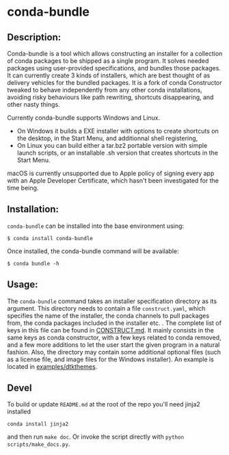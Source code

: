 # conda-bundle


<!-- 
## Build status

[![Build Status](https://travis-ci.org/conda/constructor.svg?branch=master)](https://travis-ci.org/conda/constructor)
[![Build status](https://ci.appveyor.com/api/projects/status/cxf565h1rh3v0kaq?svg=true)](https://ci.appveyor.com/project/ContinuumAnalyticsFOSS/constructor)
[![codecov](https://codecov.io/gh/conda/constructor/branch/master/graph/badge.svg)](https://codecov.io/gh/conda/constructor)
-->

## Description:

Conda-bundle is a tool which allows constructing an installer for a collection of conda packages to be shipped as a single program. It solves needed packages using user-provided specifications, and bundles those packages.  It can currently create 3 kinds of installers, which are best thought of as delivery vehicles for the bundled packages. It is a fork of conda Constructor tweaked to behave independently from any other conda installations, avoiding risky behaviours like path rewriting, shortcuts disappearing, and other nasty things.

Currently conda-bundle supports Windows and Linux.

- On Windows it builds a EXE installer with options to create shortcuts on the desktop, in the Start Menu, and additionnal shell registering,
- On Linux you can build either a tar.bz2 portable version with simple launch scripts, or an installable .sh version that creates shortcuts in the Start Menu.

macOS is currently unsupported due to Apple policy of signing every app with an Apple Developer Certificate, which hasn't been investigated for the time being.


## Installation:

`conda-bundle` can be installed into the base environment using:

    $ conda install conda-bundle

Once installed, the conda-bundle command will be available:

    $ conda bundle -h


## Usage:

The `conda-bundle` command takes an installer specification directory as its
argument.  This directory needs to contain a file `construct.yaml`,
which specifies the name of the installer, the conda channels to
pull packages from, the conda packages included in the installer etc. .
The complete list of keys in this file can be
found in <a href="./CONSTRUCT.md">CONSTRUCT.md</a>. It mainly consists in the same keys as conda constructor, with a few keys related to conda removed, and a few more additions to let the user start the given program in a natural fashion.
Also, the directory may contain some additional optional files (such as a
license file, and image files for the Windows installer).
An example is located
in <a href="./examples/dtkthemes">examples/dtkthemes</a>.


## Devel

To build or update ``README.md`` at the root of the repo you'll need jinja2 installed

```
conda install jinja2
```

and then run ``make doc``. Or invoke the script directly with ``python scripts/make_docs.py``.
